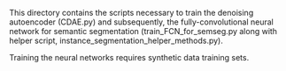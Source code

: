 This directory contains the scripts necessary to train the denoising autoencoder (CDAE.py) and subsequently, the fully-convolutional neural network for semantic segmentation (train_FCN_for_semseg.py along with helper script, instance_segmentation_helper_methods.py).

Training the neural networks requires synthetic data training sets.
